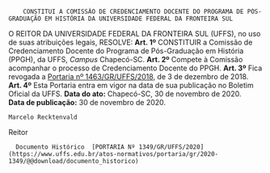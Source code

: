         CONSTITUI A COMISSÃO DE CREDENCIAMENTO DOCENTE DO PROGRAMA DE PÓS-GRADUAÇÃO EM HISTÓRIA DA UNIVERSIDADE FEDERAL DA FRONTEIRA SUL  

 O REITOR DA UNIVERSIDADE FEDERAL DA FRONTEIRA SUL (UFFS), no uso de suas atribuições legais,   RESOLVE:   **Art. 1º**  CONSTITUIR a Comissão de Credenciamento Docente do Programa de Pós-Graduação em História (PPGH), da UFFS, *Campus*  Chapecó-SC.   **Art. 2º**  Compete à Comissão acompanhar o processo de Credenciamento Docente do PPGH.   **Art. 3º**  Fica revogada a [Portaria nº 1463/GR/UFFS/2018](https://www.uffs.edu.br/atos-normativos/portaria/gr/2018-1463), de 3 de dezembro de 2018.   **Art. 4º**  Esta Portaria entra em vigor na data de sua publicação no Boletim Oficial da UFFS.        **Data do ato:** Chapecó-SC, 30 de novembro de 2020.   
 **Data de publicação:**  30 de novembro de 2020. 

    Marcelo Recktenvald   
 Reitor 

      Documento Histórico  [PORTARIA Nº 1349/GR/UFFS/2020](https://www.uffs.edu.br/atos-normativos/portaria/gr/2020-1349/@@download/documento_historico)     
      